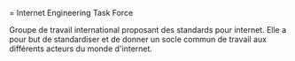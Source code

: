 = Internet Engineering Task Force

Groupe de travail international proposant des standards pour internet. Elle a pour but de standardiser et de donner un socle commun de travail aux différents acteurs du monde d'internet. 